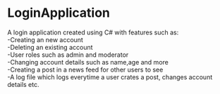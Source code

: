 # LoginApplication
  A login application created using C# with features such as: </br>
  -Creating an new account </br>
  -Deleting an existing account </br>
  -User roles such as admin and moderator </br>
  -Changing account details such as name,age and more </br>
  -Creating a post in a news feed for other users to see </br>
  -A log file which logs everytime a user crates a post, changes account details etc.
